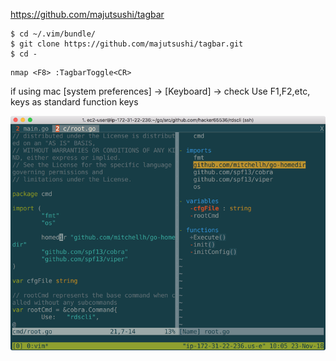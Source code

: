https://github.com/majutsushi/tagbar

```console
$ cd ~/.vim/bundle/
$ git clone https://github.com/majutsushi/tagbar.git
$ cd -
```

```vim
nmap <F8> :TagbarToggle<CR>
```

if using mac [system preferences] -> [Keyboard] -> check Use F1,F2,etc, keys as standard function keys

![](./vim-tagbar.png)
